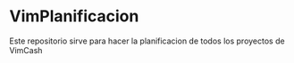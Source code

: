 # VimPlanificacion
Este repositorio sirve para hacer la planificacion de todos los proyectos de VimCash
